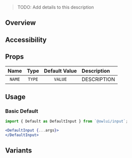 > TODO: Add details to this description

## Overview

## Accessibility

## Props

|     Name     |              Type               | Default Value | Description                                                         |
| :----------: | :-----------------------------: | :-----------: | :------------------------------------------------------------------ |
| `NAME` | `TYPE` |   `VALUE`   | DESCRIPTION |

## Usage

### Basic Default

```jsx
import { Default as DefaultInput } from `@owlui/input`;

<DefaultInput {...args}>
</DefaultInput>
```

## Variants